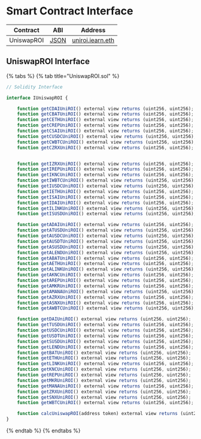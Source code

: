 # Smart Contract Interface

| Contract   | ABI                                                                                              | Address                                                                                                  |
| ---------- | ------------------------------------------------------------------------------------------------ | -------------------------------------------------------------------------------------------------------- |
| UniswapROI | [JSON](https://github.com/iearn-finance/uniswap-roi/blob/master/build/contracts/UniswapROI.json) | [uniroi.iearn.eth](https://etherscan.io/address/0xd04ca0ae1cd8085438fdd8c22a76246f315c2687#readContract) |

## UniswapROI Interface

{% tabs %}
{% tab title="UniswapROI.sol" %}

```javascript
// Solidity Interface

interface IUniswapROI {

    function getCDAIUniROI() external view returns (uint256, uint256);
    function getCBATUniROI() external view returns (uint256, uint256);
    function getCETHUniROI() external view returns (uint256, uint256);
    function getCREPUniROI() external view returns (uint256, uint256);
    function getCSAIUniROI() external view returns (uint256, uint256);
    function getCUSDCUniROI() external view returns (uint256, uint256);
    function getCWBTCUniROI() external view returns (uint256, uint256);
    function getCZRXUniROI() external view returns (uint256, uint256);


    function getIZRXUniROI() external view returns (uint256, uint256);
    function getIREPUniROI() external view returns (uint256, uint256);
    function getIKNCUniROI() external view returns (uint256, uint256);
    function getIWBTCUniROI() external view returns (uint256, uint256);
    function getIUSDCUniROI() external view returns (uint256, uint256);
    function getIETHUniROI() external view returns (uint256, uint256);
    function getISAIUniROI() external view returns (uint256, uint256);
    function getIDAIUniROI() external view returns (uint256, uint256);
    function getILINKUniROI() external view returns (uint256, uint256);
    function getISUSDUniROI() external view returns (uint256, uint256);

    function getADAIUniROI() external view returns (uint256, uint256);
    function getATUSDUniROI() external view returns (uint256, uint256);
    function getAUSDCUniROI() external view returns (uint256, uint256);
    function getAUSDTUniROI() external view returns (uint256, uint256);
    function getASUSDUniROI() external view returns (uint256, uint256);
    function getALENDUniROI() external view returns (uint256, uint256);
    function getABATUniROI() external view returns (uint256, uint256);
    function getAETHUniROI() external view returns (uint256, uint256);
    function getALINKUniROI() external view returns (uint256, uint256);
    function getAKNCUniROI() external view returns (uint256, uint256);
    function getAREPUniROI() external view returns (uint256, uint256);
    function getAMKRUniROI() external view returns (uint256, uint256);
    function getAMANAUniROI() external view returns (uint256, uint256);
    function getAZRXUniROI() external view returns (uint256, uint256);
    function getASNXUniROI() external view returns (uint256, uint256);
    function getAWBTCUniROI() external view returns (uint256, uint256);

    function getDAIUniROI() external view returns (uint256, uint256);
    function getTUSDUniROI() external view returns (uint256, uint256);
    function getUSDCUniROI() external view returns (uint256, uint256);
    function getUSDTUniROI() external view returns (uint256, uint256);
    function getSUSDUniROI() external view returns (uint256, uint256);
    function getLENDUniROI() external view returns (uint256, uint256);
    function getBATUniROI() external view returns (uint256, uint256);
    function getETHUniROI() external view returns (uint256, uint256);
    function getLINKUniROI() external view returns (uint256, uint256);
    function getKNCUniROI() external view returns (uint256, uint256);
    function getREPUniROI() external view returns (uint256, uint256);
    function getMKRUniROI() external view returns (uint256, uint256);
    function getMANAUniROI() external view returns (uint256, uint256);
    function getZRXUniROI() external view returns (uint256, uint256);
    function getSNXUniROI() external view returns (uint256, uint256);
    function getWBTCUniROI() external view returns (uint256, uint256);

    function calcUniswapROI(address token) external view returns (uint256, uint256);
}

```

{% endtab %}
{% endtabs %}
